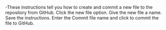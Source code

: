 -These instructions tell you how to create and commit a new file to the repository from GitHub.
Click the new file option.
Give the new file a name.
Save the instructions. 
Enter the Commit file name and click to commit the file to GitHub.
